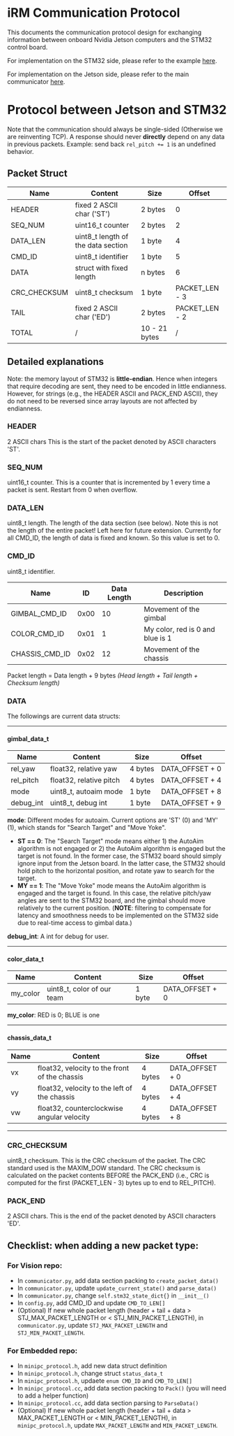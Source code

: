 # iRM Communication Protocol

This documents the communication protocol design for exchanging information between
onboard Nvidia Jetson computers and the STM32 control board.

For implementation on the STM32 side, please refer to the example [here](https://github.com/illini-robomaster/iRM_Embedded_2023/tree/main/examples/minipc).

For implementation on the Jetson side, please refer to the main communicator [here](../Communication/communicator.py).

# Protocol between Jetson and STM32

Note that the communication should always be single-sided (Otherwise we are reinventing TCP). A response should never **directly** depend on any data in previous packets. Example: send back `rel_pitch += 1` is an undefined behavior.

## Packet Struct

| Name         | Content                            | Size          | Offset         |
|--------------|------------------------------------|---------------|----------------|
| HEADER       | fixed 2 ASCII char ('ST')          | 2 bytes       | 0              |
| SEQ_NUM      | uint16_t counter                   | 2 bytes       | 2              |
| DATA_LEN     | uint8_t length of the data section | 1 byte        | 4              |
| CMD_ID       | uint8_t identifier                 | 1 byte        | 5              |
| DATA         | struct with fixed length           | n bytes       | 6              |
| CRC_CHECKSUM | uint8_t checksum                   | 1 byte        | PACKET_LEN - 3 |
| TAIL         | fixed 2 ASCII char ('ED')          | 2 bytes       | PACKET_LEN - 2 |
| TOTAL        | /                                  | 10 - 21 bytes | /              |

## Detailed explanations

Note: the memory layout of STM32 is **little-endian**. Hence when integers that require
decoding are sent, they need to be encoded in little endianness. However, for strings
(e.g., the HEADER ASCII and PACK_END ASCII), they do not need to be reversed since array
layouts are not affected by endianness.

### HEADER

2 ASCII chars This is the start of the packet denoted by ASCII characters 'ST'.


### SEQ_NUM

uint16_t counter. This is a counter that is incremented by 1 every time a packet is sent. Restart from 0 when overflow.

### DATA_LEN

uint8_t length. The length of the data section (see below). Note this is not the length of the entire packet! Left here for future extension. Currently for all CMD_ID, the length of data is fixed and known. So this value is set to 0.

### CMD_ID

uint8_t identifier.

| Name           | ID   | Data Length | Description                      |
|----------------|------|-------------|----------------------------------|
| GIMBAL_CMD_ID  | 0x00 | 10          | Movement of the gimbal           |
| COLOR_CMD_ID   | 0x01 | 1           | My color, red is 0 and blue is 1 |
| CHASSIS_CMD_ID | 0x02 | 12          | Movement of the chassis          |

Packet length = Data length + 9 bytes _(Head length + Tail length + Checksum length)_

### DATA

The followings are current data structs:

---

#### gimbal_data_t

| Name      | Content                 | Size    | Offset          |
|-----------|-------------------------|---------|-----------------|
| rel_yaw   | float32, relative yaw   | 4 bytes | DATA_OFFSET + 0 |
| rel_pitch | float32, relative pitch | 4 bytes | DATA_OFFSET + 4 |
| mode      | uint8_t, autoaim mode   | 1 byte  | DATA_OFFSET + 8 |
| debug_int | uint8_t, debug int      | 1 byte  | DATA_OFFSET + 9 |

**mode**: Different modes for autoaim. Current options are 'ST' (0) and 'MY' (1), which stands for "Search Target" and "Move Yoke".

- **ST == 0**: The "Search Target" mode means either 1) the AutoAim algorithm is not engaged
    or 2) the AutoAim algorithm is engaged but the target is not found. In the former case, the
    STM32 board should simply ignore input from the Jetson board. In the latter case, the STM32
    should hold pitch to the horizontal position, and rotate yaw to search for the target.
- **MY == 1**: The "Move Yoke" mode means the AutoAim algorithm is engaged and the target is found.
    In this case, the relative pitch/yaw angles are sent to the STM32 board, and the gimbal
    should move relatively to the current position. (**NOTE**: filtering to compensate for
    latency and smoothness needs to be implemented on the STM32 side due to real-time access
    to gimbal data.)

**debug_int**: A int for debug for user.

---

#### color_data_t

| Name     | Content                    | Size   | Offset          |
|----------|----------------------------|--------|-----------------|
| my_color | uint8_t, color of our team | 1 byte | DATA_OFFSET + 0 |

**my_color**: RED is 0; BLUE is one

---

#### chassis_data_t

| Name | Content                                       | Size    | Offset          |
|------|-----------------------------------------------|---------|-----------------|
| vx   | float32, velocity to the front of the chassis | 4 bytes | DATA_OFFSET + 0 |
| vy   | float32, velocity to the left of the chassis  | 4 bytes | DATA_OFFSET + 4 |
| vw   | float32, counterclockwise angular velocity    | 4 bytes | DATA_OFFSET + 8 |

---

### CRC_CHECKSUM

uint8_t checksum. This is the CRC checksum of the packet. The CRC standard used
is the MAXIM_DOW standard. The CRC checksum is calculated on the packet contents BEFORE the
PACK_END (i.e., CRC is computed for the first (PACKET_LEN - 3) bytes up to end to REL_PITCH).

### PACK_END

2 ASCII chars. This is the end of the packet denoted by ASCII characters 'ED'.

## Checklist: when adding a new packet type:

### For Vision repo:
- In `communicator.py`, add data section packing to `create_packet_data()`
- In `communicator.py`, update `update_current_state()` and `parse_data()`
- In `communicator.py`, change `self.stm32_state_dict{}` in `__init__()`
- In `config.py`, add CMD_ID and update `CMD_TO_LEN[]`
- (Optional) If new whole packet length (header + tail + data > STJ_MAX_PACKET_LENGTH or < STJ_MIN_PACKET_LENGTH), in `communicator.py`, update `STJ_MAX_PACKET_LENGTH` and `STJ_MIN_PACKET_LENGTH`.

### For Embedded repo:
- In `minipc_protocol.h`, add new data struct definition
- In `minipc_protocol.h`, change struct `status_data_t`
- In `minipc_protocol.h`, updaete `enum CMD_ID` and `CMD_TO_LEN[]`
- In `minipc_protocol.cc`, add data section packing to `Pack()` (you will need to add a helper function)
- In `minipc_protocol.cc`, add data section parsing to `ParseData()`
- (Optional) If new whole packet length (header + tail + data > MAX_PACKET_LENGTH or < MIN_PACKET_LENGTH), in `minipc_protocol.h`, update `MAX_PACKET_LENGTH` and `MIN_PACKET_LENGTH`.
